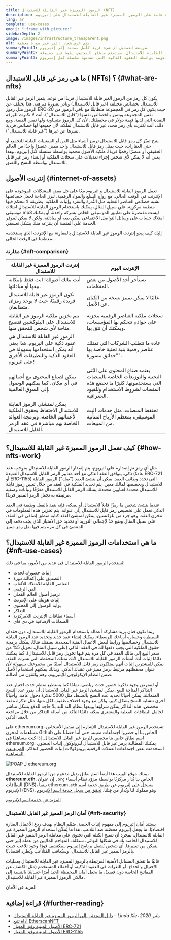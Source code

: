 ```yaml
---
title: الرموز المميزة غير القابلة للاستبدال (NFT)
description: نظرة عامة على الرموز المميزة غير القابلة للاستبدال على إثيريوم
lang: ar
template: use-cases
emoji: ":frame_with_picture:"
sidebarDepth: 2
image: /images/infrastructure_transparent.png
alt: يتم عرض شعار إثير عبر صورة مجسَّمة.
summaryPoint1: طريقة لتمثيل أي شيء فريد كأصل مستند إلى إثيريوم.
summaryPoint2: بفضل الرموز المميزة غير القابلة للاستبدال، سيتمتع منشئو المحتوى بقوة غير مسبوقة.
summaryPoint3: مدعومة بواسطة العقود الذكية التي تقدمها سلسلة كتل إثيريوم.
---
```


## ما هي رمز غير قابل للاستبدال ( NFTs) ؟ {#what-are-nfts}

يكون كل رمز من الرموز الغير قابلة للاستبدال فريدًا من نوعه. يتميز الرمز غير القابل للاستبدال بخصائص مختلفة (غير قابل للاستبدال) ونادر بصورة مبرهنة. هذا يختلف عن الرموز مثل رموز ERC-20 حيث يكون كل رمز في المجموعة متطابقًا مع باقي الرموز من نفس المجموعة ويتميز بالخصائص نفسها ("قابل للاستبدال"). أنت لا تكترث للورقة النقدية التي لديها قيمة دولار في محفظتك، لأن كل الرموز متساوية ولها نفس القيمة. ومع ذلك، أنت _تكترث_ بأي رمز محدد غير قابل للاستبدال تملكه، لأن جميعها لها خصائص فردية تميزها عن غيرها ("غير قابلة للاستبدال").

يتيح تميّز كل رمز قابل للاستبدال ترميز أشياء مثل الفن أو المقتنيات القابلة للتجميع أو حتى العقارات، حيث يمثل رمز قابل للاستبدال واحد مميز، عنصرًا واحدًا من العالم الحقيقي أو عنصرًا رقميًا فريدًا. ملكية الأصول محمية بواسطة سلسلة كُتل إثيريوم، وهذا يعني أنه لا يمكن لأي شخص إجراء تعديلات على سجلات الملكية أو إنشاء رمز غير قابل للاستبدال بواسطة النسخ واللصق.

<YouTube id="Xdkkux6OxfM" />

## إنترنت الأصول {#internet-of-assets}

تعمل الرموز القابلة للاستبدال و اثيريوم معًا على حل بعض المشكلات الموجودة على الإنترنت في الوقت الحالي. مع رواج السلع والمواد الرقمية، تبرز الحاجة لجعل خصائصها تشبه خصائص العناصر الفعلية مثل النُّدرة والتفرد وإثبات الملكية. بطريقة لا تتحكم فيها منظمة مركزية. على سبيل المثال، يمكنك باستخدام الرموز القابلة للاستبدال امتلاك موسيقى mp3 ليست مقتصرة على تطبيق الموسيقى الخاص بشركة واحدة، أو يمكنك امتلاك حساب على وسائل التواصل الاجتماعي يمكن بيعه أو مبادلته، ولكن لا يمكن لموفر الخدمة على المنصة أن ينتزعه منك بشكل تعسفي.

إليك كيف يبدو إنترنت الرموز غير القابلة للاستبدال بالمقارنة مع الإنترنت الذي يستخدمه معظمنا في الوقت الحالي...

### مقارنة {#nft-comparison}

| إنترنت الرموز المميزة غير القابلة للاستبدال                                                                                                  | الإنترنت اليوم                                                                                                                                  |
| -------------------------------------------------------------------------------------------------------------------------------------------- | ----------------------------------------------------------------------------------------------------------------------------------------------- |
| أنت مالك أصولك! انت فقط بإمكانه بيعها أو مبادلتها.                                                                                           | تستأجر أحد الأصول من بعض المنظمات.                                                                                                              |
| تكون الرموز غير قابلة للاستبدال فريدة رقميًا، حيث لا يوجد رمزان متطابقان.                                                                    | غالبًا لا يمكن تمييز نسخة من الكيان عن الأصل.                                                                                                   |
| يتم تخزين ملكية الرموز غير القابلة للاستبدال على البلوكشين فتصبح متاحة لأي شخص للتحقق منها.                                                  | سجلات ملكية العناصر الرقمية مخزنة على خوادم تتحكم بها المؤسسات، ويمكنك أن تثق بها.                                                              |
| الرموز غير القابلة للاستبدال هي عقود ذكية على اثيريوم. هذا يعني أنه يمكن استخدامها بسهولة في العقود الذكية والتطبيقات الأخرى على اثيريوم!    | عادة ما تتطلب الشركات التي تمتلك عناصر رقمية بنية تحتية خاصة بها "حدائق مسورة".                                                                 |
| يمكن لصناع المحتوى بيع أعمالهم في أي مكان، كما يمكنهم الوصول إلى السوق العالمية.                                                             | يعتمد صناع المحتوى على البُنى التحتية والتوزيعات الخاصة بالمنصات التي يستخدمونها. كثيرًا ما تخضع هذه المنصات لشروط الاستخدام وللقيود الجغرافية. |
| يمكن لمنشئي الرموز القابلة للاستبدال الاحتفاظ بحقوق الملكية لأعمالهم الخاصة، وبرمجة العوائد الخاصة بهم مباشرة في عقد الرمز القابل للاستبدال. | تحتفظ المنصات، مثل خدمات البث الموسيقي، بمعظم الأرباح المتأتية من المبيعات.                                                                     |

## كيف تعمل الرموز المميزة غير القابلة للاستبدال؟ {#how-nfts-work}

مثل أي رمز تم إصداره على اثيريوم، يتم إصدار الرموز القابلة للاستبدال بموجب عقد ذكي. يتوافق العقد الذكي مع أحد معايير الرمز القابل للاستبدال العديدة (عادةً ERC-721 أو ERC-1155) التي تحدد وظائف العقد. يمكن أن ينشئ العقد ("صك") الرموز القابلة للاستبدال ويخصصها لمالك معين. يتم تحديد الملكية في العقد من خلال تعيين رموز قابلة للاستبدال محددة لعناوين محددة. يمتلك الرمز القابل للاستبدال معرّفًا وبيانات وصفية مرتبطة به تجعل الرمز المميز فريدًا.

عندما ينشئ شخص ما رمزًا قابلاً للاستبدال أو يصكه، فإنه ينفذ بالفعل وظيفة في العقد الذكي تعمل على تخصيص رمز قابل للاستبدال إلى عنوانه. يتم تخزين هذه المعلومات في مخزن العقد، وهو جزء من بلوكتشين. يمكن لمنشئ العقد كتابة منطق إضافي في العقد، على سبيل المثال وضع حدّ لإجمالي التوريد أو تحديد حق الامتياز الذي يجب دفعه إلى المنشئ في كل مرة يتم فيها نقل رمز مميز.

## ما هي استخدامات الرموز المميزة غير القابلة للاستبدال؟ {#nft-use-cases}

تُستخدم الرموز القابلة للاستبدال في عديد من الأمور، بما في ذلك:

- إثبات حضورك لحدث
- التصديق على إكمالك دورة
- العناصر القابلة للامتلاك للألعاب
- الفن الرقمي
- ترميز أصول العالم الفعلي
- إثبات هويتك على الإنترنت
- بوابة الوصول إلى المحتوى
- التذاكر
- أسماء نطاقات الإنترنت اللامركزية
- الضمانات الإضافية في دي فاي

ربما تكون فنان يريد مشاركة أعماله باستخدام الرموز القابلة للاستبدال، دون فقدان السيطرة وخسارة أرباحك للوسطاء. يمكنك إنشاء عقد جديد وتحديد عدد الرموز القابلة للاستبدال وخصائصها ورابط لبعض الأعمال الفنية المحددة. بصفتك فنانًا، يمكنك برمجة حقوق الملكية التي يجب دفعها لك في العقد الذكي (على سبيل المثال، تحويل 5% من سعر البيع إلى مالك العقد في كل مرة يتم فيها تحويل رمز قابل للاستبدال). كما يمكنك دائمًا إثبات أنك أنشأت الرموز القابلة للاستبدال لأنك تمتلك المحفظة التي نشرت العقد. يمكن للمشترين إثبات أنهم يمتلكون رمز قابل للاستبدال أصليًا من مجموعتك بسهولة لأن عنوان محفظتهم مرتبط برمز مميز في عقدك الذكي. وبذلك يمكنهم استخدام الأصل ضمن النظام الإيكولوجي للإيثيريوم، وهم واثقون من أصالته.

أو لنفترض وجود تذكرة حضور حدث رياضي. تمامًا كما يستطيع منظم حدث اختيار عدد التذاكر المتاحة للبيع، يمكن لمنشئ الرمز غير القابل للاستبدال أن يقرر عدد النسخ المتماثلة. يمكن أحيانًا تحديد عدد النسخ بالضبط، مثل 5000 تذكرة دخول عامة. وأحيانًا أخرى تتشابه النسخ بشكل كبير، ولكن مع وجود اختلاف طفيف لكل منها، مثل تذكرة مقعد مخصص. هذه التذاكر يمكن شراؤها وبيعها بنظام الند للند بلا حاجة للدفع بشكل مباشر لحامل البطاقات الفعلية والمشتري يمكنه دائمًا التأكد من أصالة التذاكر من خلال مراجعة العقد الذكي.

على ethereum.org، تستخدم الرموز غير القابلة للاستبدال للإشارة إلى تقديم الأشخاص مساهمات لمخزن Github الخاص بنا أو حضروا اجتماعات معينة، حتى أننا حصلنا على اسم نطاق خاص بنا مخصص للرمز غير القابل للاستبدال. إذا كنت مساهمًا في ethereum.org، يمكنك المطالبة برمز غير قابل للاستبدال لبروتوكول إثبات الحضور. استخدمت بعض اجتماعات العملات الرقمية بروتوكولات إثبات الحضور كتذاكر. [المزيد عن المساهمة](/contributing/#poap).

![POAP لـ ethereum.org](./poap.png)

يملك موقع الويب هذا أيضاً اسم نطاق بديل مدعوم من الرموز القابلة للاستبدال، **ethereum.eth**. إن عنوان `.org` الخاص بنا يُدار مركزيًا بواسطة مزوّد نظام أسماء النطاقات (DNS)، بينما ethereum`.eth` مسجل على إثيريوم عن طريق خدمة اسم الإثيريوم (ENS). وهو مملوك لنا ويُدار من قِبَلنا. [تحقق من سجل خدمة اسم الإثيريوم](https://app.ens.domains/name/ethereum.eth)

[المزيد عن خدمة اسم الإثيريوم](https://app.ens.domains)

<Divider />

### أمان الرمز المميز غير القابل للاستبدال {#nft-security}

يستند أمان إثيريوم إلى مفهوم إثبات الحصة. صُمِّم النظام بهدف ردع الأعمال الضارة اقتصاديًا، ما يجعل إثيريوم محصّنة ضد التلاعب. هذا ما يُمكّن استخدام الرموز المميزة غير القابلة للاستبدال. بمجرد أن تصبح الكتلة التي تحتوي على معاملة الرمز المميز غير القابل للاستبدال الخاصة بك في شكلها النهائي، ستكلف المهاجم الملايين من عملة إثير حتى يتمكن من تغييرها. أي شخص يُشغل برنامج إثيريوم سيكتشف فورًا وجود تلاعب خبيث بالرمز المميز غير القابل للاستبدال، وسيُعاقب المُتلاعب ويُطرد اقتصاديًا.

غالبًا ما تتعلق المسائل الأمنية المرتبطة بالرموز المميزة غير القابلة للاستبدال بعمليات الاحتيال والخداع، أو الثغرات في العقود الذكية، أو أخطاء المستخدم (مثل الكشف عن المفاتيح الخاصة دون قصد)، ما يجعل أمان المحفظة الجيد أمرًا حساسًا بالنسبة إلى مالكي الرموز المميزة غير القابلة للاستبدال.

<ButtonLink href="/security/">
  المزيد عن الأمان
</ButtonLink>

## قراءة إضافية {#further-reading}

- [دليل المبتدئين إلى الرموز المميزة غير القابلة للاستبدال](https://linda.mirror.xyz/df649d61efb92c910464a4e74ae213c4cab150b9cbcc4b7fb6090fc77881a95d) – _Linda Xie، يناير 2020_
- [أداة تتبع EtherscanNFT](https://etherscan.io/nft-top-contracts)
- [الأصول المبنية وفق المعيار ERC-721](/developers/docs/standards/tokens/erc-721/)
- [الأصول المبنية وفق المعيار ERC-1155](/developers/docs/standards/tokens/erc-1155/)

<Divider />

<QuizWidget quizKey="nfts" />
